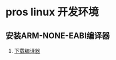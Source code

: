 # pros linux 开发环境
## 安装ARM-NONE-EABI编译器
1. [下载编译器](https://qzrobot.top/index.php/s/jEsRfpjZRQP37HW/download/gcc-arm-none-eabi.tar.bz2)